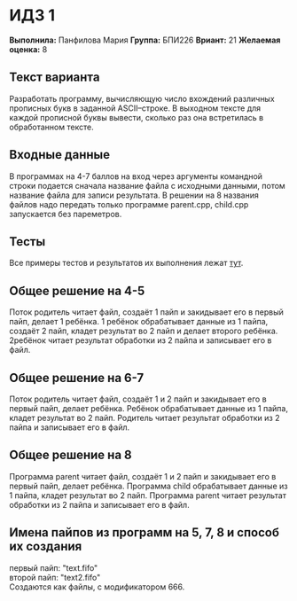 # ИДЗ 1
<b>Выполнила:</b> Панфилова Мария
<b>Группа:</b> БПИ226
<b>Вриант:</b> 21
<b>Желаемая оценка:</b> 8
## Текст варианта
Разработать программу, вычисляющую число вхождений различных прописных букв в заданной ASCII–строке. В выходном тексте для каждой прописной буквы вывести, сколько раз она
встретилась в обработанном тексте.

## Входные данные
В программах на 4-7 баллов на вход через аргументы командной строки подается сначала название файла с исходными данными, потом название файла для записи результата.
В решении на 8 названия файлов надо передать только программе parent.cpp, child.cpp запускается без пареметров.

## Тесты 
Все примеры тестов и результатов их выполнения лежат [тут](https://github.com/MShpiz/OS_IHW1/tree/main/tests).

## Общее решение на 4-5
Поток родитель читает файл, создаёт 1 пайп и закидывает его в первый пайп, делает 1 ребёнка. 1 ребёнок обрабатывает данные из 1 пайпа, создаёт 2 пайп, кладет результат во 2 пайп и делает второго ребёнка. 2ребёнок читает результат обработки из 2 пайпа и записывает его в файл.

## Общее решение на 6-7
Поток родитель читает файл, создаёт 1 и 2 пайп и закидывает его в первый пайп, делает ребёнка. Ребёнок обрабатывает данные из 1 пайпа, кладет результат во 2 пайп. Родитель читает результат обработки из 2 пайпа и записывает его в файл.

## Общее решение на 8
Программа parent читает файл, создаёт 1 и 2 пайп и закидывает его в первый пайп, делает ребёнка. Программа child обрабатывает данные из 1 пайпа, кладет результат во 2 пайп. Программа parent читает результат обработки из 2 пайпа и записывает его в файл.

## Имена пайпов из программ на 5, 7, 8 и способ их создания
первый пайп: "text.fifo" \
второй пайп: "text2.fifo" \
Создаются как файлы, с модификатором 666.

